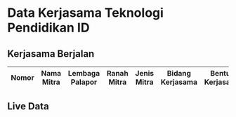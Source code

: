 # Data Kerjasama Teknologi Pendidikan ID

## Kerjasama Berjalan

| Nomor | Nama Mitra | Lembaga Palapor | Ranah Mitra | Jenis Mitra | Bidang Kerjasama | Bentuk Kerjasama | Status | Tahun Awal | Tahun Akhir | Keterangan | Link |
| ----- | ---------- | --------------- | ----------- | ----------- | ---------------- | ---------------- | ------ | ---------- | ----------- | ---------- | ---- |


## Live Data

